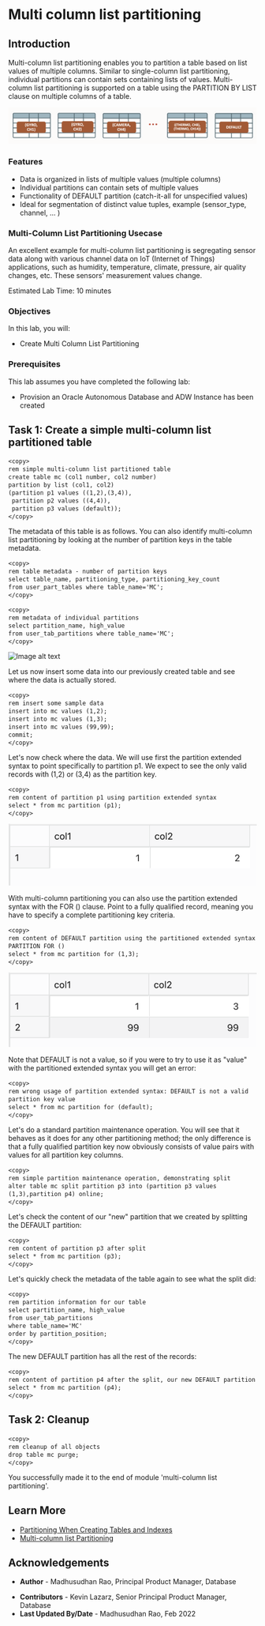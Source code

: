 # Multi column list partitioning 

## Introduction
  
Multi-column list partitioning enables you to partition a table based on list values of multiple columns. Similar to single-column list partitioning, individual partitions can contain sets containing lists of values. Multi-column list partitioning is supported on a table using the PARTITION BY LIST clause on multiple columns of a table.

![Image alt text](images/multi-list-partition-intro.png "Multi List Partition")

### Features

* Data is organized in lists of multiple values (multiple columns)
* Individual partitions can contain sets of multiple values
* Functionality of DEFAULT partition (catch-it-all for unspecified values)
* Ideal for segmentation of distinct value tuples, example (sensor_type, channel, ... )  

### Multi-Column List Partitioning Usecase

An excellent example for multi-column list partitioning is segregating sensor data along with various channel data on IoT (Internet of Things) applications, such as humidity, temperature, climate, pressure, air quality changes, etc. These sensors' measurement values change.

Estimated Lab Time: 10 minutes
 
### Objectives
 
In this lab, you will:
* Create Multi Column List Partitioning 

### Prerequisites
This lab assumes you have completed the following lab:

- Provision an Oracle Autonomous Database and ADW Instance has been created

## Task 1: Create a simple multi-column list partitioned table

```
<copy>
rem simple multi-column list partitioned table
create table mc (col1 number, col2 number)
partition by list (col1, col2)
(partition p1 values ((1,2),(3,4)),
 partition p2 values ((4,4)),
 partition p3 values (default));
</copy>
```
The metadata of this table is as follows. You can also identify multi-column list partitioning by looking at the number of partition keys in the table metadata.
```
<copy>
rem table metadata - number of partition keys
select table_name, partitioning_type, partitioning_key_count 
from user_part_tables where table_name='MC';
</copy>
```
 
```
<copy>
rem metadata of individual partitions
select partition_name, high_value
from user_tab_partitions where table_name='MC';
</copy>
```

![Image alt text](images/user-tab-partitions.png "Multi List Partition")

Let us now insert some data into our previously created table and see where the data is actually stored.

```
<copy>
rem insert some sample data
insert into mc values (1,2);
insert into mc values (1,3);
insert into mc values (99,99);
commit;
</copy>
```
Let's now check where the data. We will use first the partition extended syntax to point specifically to partition p1. We expect to see the only valid records with (1,2) or (3,4) as the partition key.
```
<copy>
rem content of partition p1 using partition extended syntax
select * from mc partition (p1);
</copy>
```

![Image alt text](images/mc-partition-select.png "Multi Column Partition")


With multi-column partitioning you can also use the partition extended syntax with the FOR () clause. Point to a fully qualified record, meaning you have to specify a complete partitioning key criteria.

```
<copy>
rem content of DEFAULT partition using the partitioned extended syntax PARTITION FOR ()
select * from mc partition for (1,3);
</copy>
```

![Image alt text](images/mc-partition-select-2.png "Multi Column Partition")


Note that DEFAULT is not a value, so if you were to try to use it as "value" with the partitioned extended syntax you will get an error:
```
<copy>
rem wrong usage of partition extended syntax: DEFAULT is not a valid partition key value
select * from mc partition for (default);
</copy>
```
 Let's do a standard partition maintenance operation. You will see that it behaves as it does for any other partitioning method; the only difference is that a fully qualified partition key now obviously consists of value pairs with values for all partition key columns.
```
<copy>
rem simple partition maintenance operation, demonstrating split
alter table mc split partition p3 into (partition p3 values (1,3),partition p4) online;
</copy>
```

Let's check the content of our "new" partition that we created by splitting the DEFAULT partition:

```
<copy>
rem content of partition p3 after split
select * from mc partition (p3);
</copy>
```

Let's quickly check the metadata of the table again to see what the split did:

```
<copy>
rem partition information for our table
select partition_name, high_value
from user_tab_partitions
where table_name='MC'
order by partition_position;
</copy>
```

The new DEFAULT partition has all the rest of the records:

```
<copy>
rem content of partition p4 after the split, our new DEFAULT partition
select * from mc partition (p4);
</copy>
```

## Task 2: Cleanup
 

```
<copy>
rem cleanup of all objects
drop table mc purge; 
</copy>
```

You successfully made it to the end of module 'multi-column list partitioning'. 

## Learn More
 
* [Partitioning When Creating Tables and Indexes](https://docs.oracle.com/en/database/oracle/oracle-database/21/vldbg/partition-create-tables-indexes.html) 
* [Multi-column list Partitioning](https://livesql.oracle.com/apex/livesql/file/tutorial_EDVE861H5MO8DX16EGJ80HOTK.html)  

## Acknowledgements

- **Author** - Madhusudhan Rao, Principal Product Manager, Database
* **Contributors** - Kevin Lazarz, Senior Principal Product Manager, Database  
* **Last Updated By/Date** -  Madhusudhan Rao, Feb 2022 

